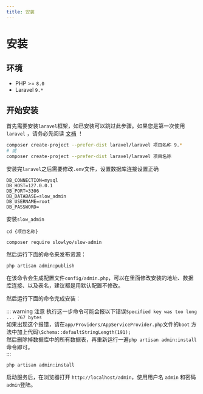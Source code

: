```yaml
---
title: 安装
---
```


# 安装

## 环境

- PHP >= `8.0`
- Laravel `9.*`

<a name="start"></a>

## 开始安装

首先需要安装`laravel`框架，如已安装可以跳过此步骤。如果您是第一次使用`laravel`
，请务必先阅读 [文档](https://learnku.com/docs/laravel/9.x/installation/12200) ！

```bash
composer create-project --prefer-dist laravel/laravel 项目名称 9.*
# 或
composer create-project --prefer-dist laravel/laravel 项目名称
```

安装完`laravel`之后需要修改`.env`文件，设置数据库连接设置正确

```dotenv
DB_CONNECTION=mysql
DB_HOST=127.0.0.1
DB_PORT=3306
DB_DATABASE=slow_admin
DB_USERNAME=root
DB_PASSWORD=
```

安装`slow_admin`

```shell
cd {项目名称}

composer require slowlyo/slow-admin
```

然后运行下面的命令来发布资源：

```shell
php artisan admin:publish
```

在该命令会生成配置文件`config/admin.php`，可以在里面修改安装的地址、数据库连接、以及表名，建议都是用默认配置不修改。

然后运行下面的命令完成安装：

::: warning 注意
执行这一步命令可能会报以下错误`Specified key was too long ... 767 bytes`<br>
如果出现这个报错，请在`app/Providers/AppServiceProvider.php`文件的`boot`
方法中加上代码`\Schema::defaultStringLength(191);`<br>
然后删除掉数据库中的所有数据表，再重新运行一遍`php artisan admin:install`命令即可。<br>
:::

```shell
php artisan admin:install
```

启动服务后，在浏览器打开 `http://localhost/admin`，使用用户名 `admin` 和密码 `admin`登陆。
